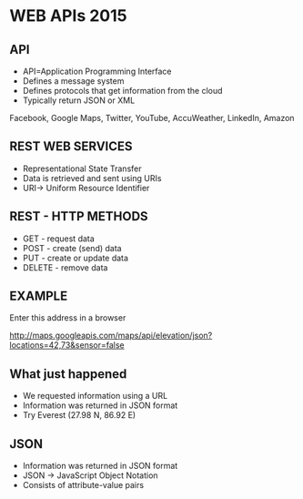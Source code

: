 # WEB APIs 2015

##  API
* API=Application Programming Interface
* Defines a message system
* Defines protocols that get information from the cloud
* Typically return JSON or XML

Facebook, Google Maps, Twitter, YouTube, AccuWeather, LinkedIn, Amazon

## REST WEB SERVICES

* Representational State Transfer
* Data is retrieved and sent using URIs
* URI-> Uniform Resource Identifier

## REST - HTTP METHODS
* GET - request data
* POST - create (send) data
* PUT - create or update data
* DELETE - remove data

## EXAMPLE
Enter this address in a browser

http://maps.googleapis.com/maps/api/elevation/json?locations=42,73&sensor=false

## What just happened

* We requested information using a URL
* Information was returned in JSON format
* Try Everest (27.98 N, 86.92 E)

## JSON

* Information was returned in JSON format
* JSON -> JavaScript Object Notation
* Consists of attribute-value pairs